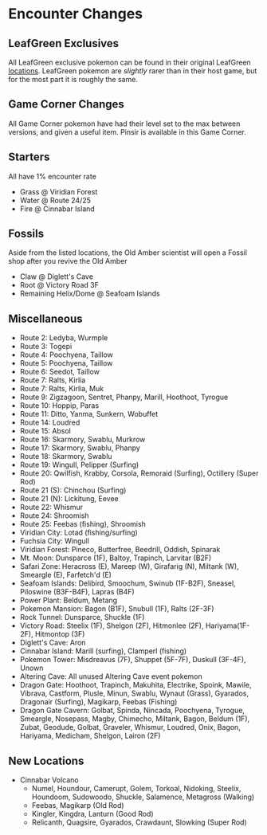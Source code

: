 # Encounter Changes
## LeafGreen Exclusives
All LeafGreen exclusive pokemon can be found in their original LeafGreen 
[locations](https://bulbapedia.bulbagarden.net/wiki/Game-exclusive_Pok%C3%A9mon#Kanto). LeafGreen pokemon are *slightly*
rarer than in their host game, but for the most part it is roughly the same.
## Game Corner Changes
All Game Corner pokemon have had their level set to the max between versions, and given a useful item. Pinsir is 
available in this Game Corner.
## Starters
All have 1% encounter rate
- Grass @ Viridian Forest
- Water @ Route 24/25
- Fire @ Cinnabar Island
## Fossils
Aside from the listed locations, the Old Amber scientist will open a Fossil shop after you revive the Old Amber
- Claw @ Diglett's Cave
- Root @ Victory Road 3F
- Remaining Helix/Dome @ Seafoam Islands
## Miscellaneous
- Route 2: Ledyba, Wurmple
- Route 3: Togepi
- Route 4: Poochyena, Taillow
- Route 5: Poochyena, Taillow
- Route 6: Seedot, Taillow
- Route 7: Ralts, Kirlia
- Route 7: Ralts, Kirlia, Muk
- Route 9: Zigzagoon, Sentret, Phanpy, Marill, Hoothoot, Tyrogue
- Route 10: Hoppip, Paras
- Route 11: Ditto, Yanma, Sunkern, Wobuffet
- Route 14: Loudred
- Route 15: Absol
- Route 16: Skarmory, Swablu, Murkrow
- Route 17: Skarmory, Swablu, Phanpy
- Route 18: Skarmory, Swablu
- Route 19: Wingull, Pelipper (Surfing)
- Route 20: Qwilfish, Krabby, Corsola, Remoraid (Surfing), Octillery (Super Rod)
- Route 21 (S): Chinchou (Surfing)
- Route 21 (N): Lickitung, Eevee
- Route 22: Whismur
- Route 24: Shroomish
- Route 25: Feebas (fishing), Shroomish
- Viridian City: Lotad (fishing/surfing)
- Fuchsia City: Wingull
- Viridian Forest: Pineco, Butterfree, Beedrill, Oddish, Spinarak
- Mt. Moon: Dunsparce (1F), Baltoy, Trapinch, Larvitar (B2F)
- Safari Zone: Heracross (E), Mareep (W), Girafarig (N), Miltank (W), Smeargle (E), Farfetch'd (E)
- Seafoam Islands: Delibird, Smoochum, Swinub (1F-B2F), Sneasel, Piloswine (B3F-B4F), Lapras (B4F)
- Power Plant: Beldum, Metang
- Pokemon Mansion: Bagon (B1F), Snubull (1F), Ralts (2F-3F)
- Rock Tunnel: Dunsparce, Shuckle (1F)
- Victory Road: Steelix (1F), Shelgon (2F), Hitmonlee (2F), Hariyama(1F-2F), Hitmontop (3F)
- Diglett's Cave: Aron
- Cinnabar Island: Marill (surfing), Clamperl (fishing)
- Pokemon Tower: Misdreavus (7F), Shuppet (5F-7F), Duskull (3F-4F), Unown
- Altering Cave: All unused Altering Cave event pokemon
- Dragon Gate: Hoothoot, Trapinch, Makuhita, Electrike, Spoink, Mawile, Vibrava, Castform, Plusle, Minun, Swablu, Wynaut (Grass), Gyarados, Dragonair (Surfing), Magikarp, Feebas (Fishing)
- Dragon Gate Cavern: Golbat, Spinda, Nincada, Poochyena, Tyrogue, Smeargle, Nosepass, Magby, Chimecho, Miltank, Bagon, Beldum (1F), Zubat, Geodude, Golbat, Graveler, Whismur, Loudred, Onix, Bagon, Hariyama, Medicham, Shelgon, Lairon (2F)
## New Locations
- Cinnabar Volcano
    - Numel, Houndour, Camerupt, Golem, Torkoal, Nidoking, Steelix, Houndoom, Sudowoodo, Shuckle, Salamence, Metagross (Walking)
    - Feebas, Magikarp (Old Rod)
    - Kingler, Kingdra, Lanturn (Good Rod)
    - Relicanth, Quagsire, Gyarados, Crawdaunt, Slowking (Super Rod)